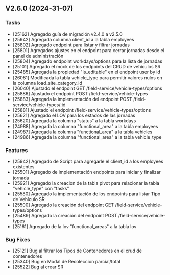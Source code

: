 ## V2.6.0 (2024-31-07)

### Tasks

* [25162] Agregado guía de migración v2.4.0 a v2.5.0
* [25942] Agregada columna client_id a la tabla employees
* [25802] Agregado endpoint para listar y filtrar jornadas
* [25801] Agregados ajustes en el endpoint para cerrar jornadas desde el panel de administración
* [25804] Agregado endpoint workdays/options para la lista de jornadas
* [25101] Agregado el mock de los endpoints del CRUD de vehículos SR
* [25485] Agregada la propiedad "is_editable" en el endpoint user by id
* [26081] Modificada la tabla vehicle_type para permitir valores nulos en la columna load_site_category_id
* [26040] Ajustado el endpoint GET /field-service/vehicle-types/options
* [25886] Ajustado el endpoint POST /field-service/vehicle-types
* [25883] Agregada la implementación del endpoint POST /field-service/vehicle-types/:id
* [25881] Ajustado el endpoint /field-service/vehicle-types/options
* [25621] Agregado el LOV para los estados de las jornadas
* [25620] Agregada la columna "status" a la tabla workdays
* [24988] Agregada la columna "functional_area" a la tabla employees
* [24987] Agregada la columna "functional_area" a la tabla vehicles
* [24986] Agregada la columna "functional_area" a la tabla vehicle_type

### Features

* [25942] Agregado de Script para agregarle el client_id a los employees existentes
* [25501] Agregado de implementación endpoints para iniciar y finalizar jornada
* [25921] Agregado la creacion de la tabla pivot para relacionar la tabla "vehicle_type" con "tasks"
* [25580] Agregado la implementación de los endpoints para listar Tipo de Vehículo SR
* [25500] Agregado la creación del endpoint GET /field-service/vehicle-types/options
* [25489] Agregado la creación del endpoint POST /field-service/vehicle-types
* [25161] Agregado de la lov "functional_areas" a la tabla lov

### Bug Fixes

* [25121] Bug al filtrar los Tipos de Contenedores en el crud de contenedores
* [25340] Bug en Modal de Recoleccion parcial/total
* [25522] Bug al crear SR
